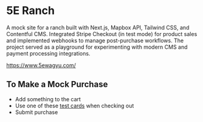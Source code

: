 # 5E Ranch

A mock site for a ranch built with Next.js, Mapbox API, Tailwind CSS, and Contentful CMS. Integrated Stripe Checkout (in test mode) for product sales and implemented webhooks to manage post-purchase workflows. The project served as a playground for experimenting with modern CMS and payment processing integrations.

https://www.5ewagyu.com/

## To Make a Mock Purchase
- Add something to the cart
- Use one of these [test cards](https://docs.stripe.com/testing#cards) when checking out
- Submit purchase

